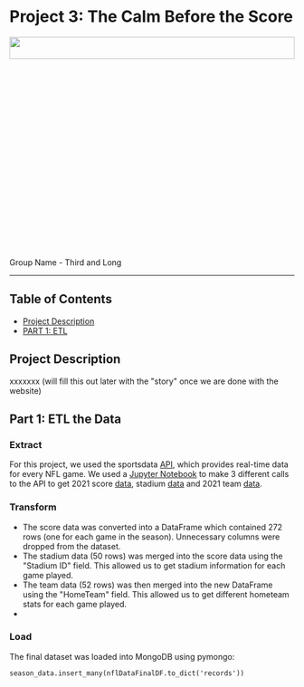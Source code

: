 # Project 3: The Calm Before the Score
<img src="Image%20Resources/giphy.gif" width=100% height=10%>
Group Name - Third and Long

<hr>

## Table of Contents

* [Project Description](#project-description)
* [PART 1: ETL](#part-1-etl-the-data)

## **Project Description**
xxxxxxx (will fill this out later with the "story" once we are done with the website)

## **Part 1**: ETL the Data

### Extract
For this project, we used the sportsdata [API](https://sportsdata.io/nfl-api), which provides real-time data for every NFL game. We used a [Jupyter Notebook](NFL%20Dashboard.ipynb) to make 3 different calls to the API to get 2021 score [data](https://api.sportsdata.io/v3/nfl/scores/json/Scores/2021?key=ec966d78fab6468eaa542e1e7e883a44), stadium [data](https://api.sportsdata.io/v3/nfl/scores/json/Stadiums?key=ec966d78fab6468eaa542e1e7e883a44) and 2021 team [data](https://api.sportsdata.io/v3/nfl/scores/json/Teams/2021?key=ec966d78fab6468eaa542e1e7e883a44).

### Transform
- The score data was converted into a DataFrame which contained 272 rows (one for each game in the season). Unnecessary columns were dropped from the dataset.
- The stadium data (50 rows) was merged into the score data using the "Stadium ID" field. This allowed us to get stadium information for each game played.
- The team data (52 rows) was then merged into the new DataFrame using the "HomeTeam" field. This allowed us to get different hometeam stats for each game played.
- 
### Load
The final dataset was loaded into MongoDB using pymongo:

```season_data.insert_many(nflDataFinalDF.to_dict('records'))```






